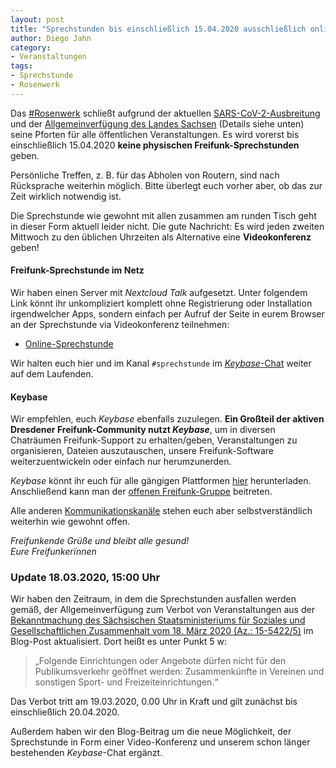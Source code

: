 ```yaml
---
layout: post
title: "Sprechstunden bis einschließlich 15.04.2020 ausschließlich online"
author: Diego Jahn
category:
- Veranstaltungen
tags:
- Sprechstunde
- Rosenwerk
---
```

Das [#Rosenwerk](https://konglomerat.org/) schließt aufgrund der aktuellen [SARS-CoV-2-Ausbreitung](https://www.rki.de/DE/Content/InfAZ/N/Neuartiges_Coronavirus/nCoV_node.html) und der [Allgemeinverfügung des Landes Sachsen](https://www.sms.sachsen.de/download/SMS-AllgVerfuegung-Corona-Veranstaltungen.pdf) (Details siehe unten) seine Pforten für alle öffentlichen Veranstaltungen. Es wird vorerst bis einschließlich 15.04.2020 **keine physischen Freifunk-Sprechstunden** geben.

Persönliche Treffen, z. B. für das Abholen von Routern, sind nach Rücksprache weiterhin möglich. Bitte überlegt euch vorher aber, ob das zur Zeit wirklich notwendig ist.

Die Sprechstunde wie gewohnt mit allen zusammen am runden Tisch geht in dieser Form aktuell leider nicht. Die gute Nachricht: Es wird jeden zweiten Mittwoch zu den üblichen Uhrzeiten als Alternative eine **Videokonferenz** geben!

#### Freifunk-Sprechstunde im Netz

Wir haben einen Server mit *Nextcloud Talk* aufgesetzt. Unter folgendem Link könnt ihr unkompliziert komplett ohne Registrierung oder Installation irgendwelcher Apps, sondern einfach per Aufruf der Seite in eurem Browser an der Sprechstunde via Videokonferenz teilnehmen:

- [Online-Sprechstunde](https://sprechstunde.freifunk-dresden.de/index.php/call/ocbo3ey9)

Wir halten euch hier und im Kanal ```#sprechstunde``` im [*Keybase*-Chat](https://keybase.io/team/freifunk_dresden/) weiter auf dem Laufenden.

#### Keybase

Wir empfehlen, euch *Keybase* ebenfalls zuzulegen. **Ein Großteil der aktiven Dresdener Freifunk-Community nutzt *Keybase***, um in diversen Chaträumen Freifunk-Support zu erhalten/geben, Veranstaltungen zu organisieren, Dateien auszutauschen, unsere Freifunk-Software weiterzuentwickeln oder einfach nur herumzunerden.

*Keybase* könnt ihr euch für alle gängigen Plattformen [hier](https://keybase.io/download) herunterladen. Anschließend kann man der [offenen Freifunk-Gruppe](https://keybase.io/team/freifunk_dresden/) beitreten.

Alle anderen [Kommunikationskanäle](/kontakt/) stehen euch aber selbstverständlich weiterhin wie gewohnt offen.

*Freifunkende Grüße und bleibt alle gesund!*<br />
*Eure Freifunkerïnnen*

### Update 18.03.2020, 15:00 Uhr

Wir haben den Zeitraum, in dem die Sprechstunden ausfallen werden gemäß, der Allgemeinverfügung zum Verbot von Veranstaltungen aus der [Bekanntmachung des Sächsischen Staatsministeriums für Soziales und Gesellschaftlichen Zusammenhalt vom 18. März 2020 (Az.: 15-5422/5)](https://www.sms.sachsen.de/download/SMS-AllgVerfuegung-Corona-Veranstaltungen.pdf) im Blog-Post aktualisiert. Dort heißt es unter Punkt 5 w:

>„Folgende Einrichtungen oder Angebote dürfen nicht für den Publikumsverkehr geöffnet werden: Zusammenkünfte in Vereinen und sonstigen Sport- und Freizeiteinrichtungen.“

Das Verbot tritt am 19.03.2020, 0.00 Uhr in Kraft und gilt zunächst bis einschließlich 20.04.2020.

Außerdem haben wir den Blog-Beitrag um die neue Möglichkeit, der Sprechstunde in Form einer Video-Konferenz und unserem schon länger bestehenden *Keybase*-Chat ergänzt.